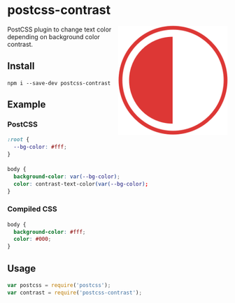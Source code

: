 # postcss-contrast

<img src="giticon.png" alt="postcss-contrast" style="float:right;" width="250"
height="250">

PostCSS plugin to change text color depending on background color
contrast.

## Install

``` shell
npm i --save-dev postcss-contrast
```

## Example

### PostCSS
```css
:root {
  --bg-color: #fff;
}

body {
  background-color: var(--bg-color);
  color: contrast-text-color(var(--bg-color);
}
```

### Compiled CSS
```css
body {
  background-color: #fff;
  color: #000;
}
```

## Usage

```js
var postcss = require('postcss');
var contrast = require('postcss-contrast');
```

